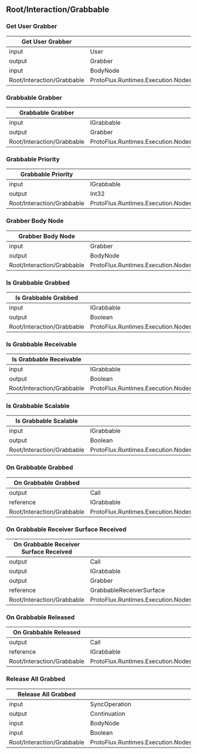 <!-----------------------------------------------------------------------+
 ! This file has been generated using a script. Do not edit it manually. !
 ! Edit the individual node pages instead.                               !
 +----------------------------------------------------------------------->

## Root/Interaction/Grabbable

### Get User Grabber

<!-- embed:start:ProtoFlux.Runtimes.Execution.Nodes.FrooxEngine.Interaction.GetUserGrabber -->
<!-- ProtofluxNode:start -->
| Get User Grabber | Type | Label |
| --- | ---- | ----- |
| input | User | User |
| output | Grabber | * |
| input | BodyNode | Node |
| Root/Interaction/Grabbable | ProtoFlux.Runtimes.Execution.Nodes.FrooxEngine.Interaction.GetUserGrabber |  |
<!-- ProtofluxNode:end -->
<!-- embed:end:ProtoFlux.Runtimes.Execution.Nodes.FrooxEngine.Interaction.GetUserGrabber -->


### Grabbable Grabber

<!-- embed:start:ProtoFlux.Runtimes.Execution.Nodes.FrooxEngine.Interaction.GrabbableGrabber -->
<!-- ProtofluxNode:start -->
| Grabbable Grabber | Type | Label |
| --- | ---- | ----- |
| input | IGrabbable | Grabbable |
| output | Grabber | * |
| Root/Interaction/Grabbable | ProtoFlux.Runtimes.Execution.Nodes.FrooxEngine.Interaction.GrabbableGrabber |  |
<!-- ProtofluxNode:end -->
<!-- embed:end:ProtoFlux.Runtimes.Execution.Nodes.FrooxEngine.Interaction.GrabbableGrabber -->


### Grabbable Priority

<!-- embed:start:ProtoFlux.Runtimes.Execution.Nodes.FrooxEngine.Interaction.GrabbablePriority -->
<!-- ProtofluxNode:start -->
| Grabbable Priority | Type | Label |
| --- | ---- | ----- |
| input | IGrabbable | Grabbable |
| output | Int32 | * |
| Root/Interaction/Grabbable | ProtoFlux.Runtimes.Execution.Nodes.FrooxEngine.Interaction.GrabbablePriority |  |
<!-- ProtofluxNode:end -->
<!-- embed:end:ProtoFlux.Runtimes.Execution.Nodes.FrooxEngine.Interaction.GrabbablePriority -->


### Grabber Body Node

<!-- embed:start:ProtoFlux.Runtimes.Execution.Nodes.FrooxEngine.Interaction.GrabberBodyNode -->
<!-- ProtofluxNode:start -->
| Grabber Body Node | Type | Label |
| --- | ---- | ----- |
| input | Grabber | Grabber |
| output | BodyNode | * |
| Root/Interaction/Grabbable | ProtoFlux.Runtimes.Execution.Nodes.FrooxEngine.Interaction.GrabberBodyNode |  |
<!-- ProtofluxNode:end -->
<!-- embed:end:ProtoFlux.Runtimes.Execution.Nodes.FrooxEngine.Interaction.GrabberBodyNode -->


### Is Grabbable Grabbed

<!-- embed:start:ProtoFlux.Runtimes.Execution.Nodes.FrooxEngine.Interaction.IsGrabbableGrabbed -->
<!-- ProtofluxNode:start -->
| Is Grabbable Grabbed | Type | Label |
| --- | ---- | ----- |
| input | IGrabbable | Grabbable |
| output | Boolean | * |
| Root/Interaction/Grabbable | ProtoFlux.Runtimes.Execution.Nodes.FrooxEngine.Interaction.IsGrabbableGrabbed |  |
<!-- ProtofluxNode:end -->
<!-- embed:end:ProtoFlux.Runtimes.Execution.Nodes.FrooxEngine.Interaction.IsGrabbableGrabbed -->


### Is Grabbable Receivable

<!-- embed:start:ProtoFlux.Runtimes.Execution.Nodes.FrooxEngine.Interaction.IsGrabbableReceivable -->
<!-- ProtofluxNode:start -->
| Is Grabbable Receivable | Type | Label |
| --- | ---- | ----- |
| input | IGrabbable | Grabbable |
| output | Boolean | * |
| Root/Interaction/Grabbable | ProtoFlux.Runtimes.Execution.Nodes.FrooxEngine.Interaction.IsGrabbableReceivable |  |
<!-- ProtofluxNode:end -->
<!-- embed:end:ProtoFlux.Runtimes.Execution.Nodes.FrooxEngine.Interaction.IsGrabbableReceivable -->


### Is Grabbable Scalable

<!-- embed:start:ProtoFlux.Runtimes.Execution.Nodes.FrooxEngine.Interaction.IsGrabbableScalable -->
<!-- ProtofluxNode:start -->
| Is Grabbable Scalable | Type | Label |
| --- | ---- | ----- |
| input | IGrabbable | Grabbable |
| output | Boolean | * |
| Root/Interaction/Grabbable | ProtoFlux.Runtimes.Execution.Nodes.FrooxEngine.Interaction.IsGrabbableScalable |  |
<!-- ProtofluxNode:end -->
<!-- embed:end:ProtoFlux.Runtimes.Execution.Nodes.FrooxEngine.Interaction.IsGrabbableScalable -->


### On Grabbable Grabbed

<!-- embed:start:ProtoFlux.Runtimes.Execution.Nodes.FrooxEngine.Interaction.OnGrabbableGrabbed -->
<!-- ProtofluxNode:start -->
| On Grabbable Grabbed | Type | Label |
| --- | ---- | ----- |
| output | Call | OnGrabbed |
| reference | IGrabbable | Grabbable |
| Root/Interaction/Grabbable | ProtoFlux.Runtimes.Execution.Nodes.FrooxEngine.Interaction.OnGrabbableGrabbed |  |
<!-- ProtofluxNode:end -->
<!-- embed:end:ProtoFlux.Runtimes.Execution.Nodes.FrooxEngine.Interaction.OnGrabbableGrabbed -->


### On Grabbable Receiver Surface Received

<!-- embed:start:ProtoFlux.Runtimes.Execution.Nodes.FrooxEngine.Interaction.OnGrabbableReceiverSurfaceReceived -->
<!-- ProtofluxNode:start -->
| On Grabbable Receiver Surface Received | Type | Label |
| --- | ---- | ----- |
| output | Call | OnReceived |
| output | IGrabbable | ReceivedGrabbable |
| output | Grabber | FromGrabber |
| reference | GrabbableReceiverSurface | Source |
| Root/Interaction/Grabbable | ProtoFlux.Runtimes.Execution.Nodes.FrooxEngine.Interaction.OnGrabbableReceiverSurfaceReceived |  |
<!-- ProtofluxNode:end -->
<!-- embed:end:ProtoFlux.Runtimes.Execution.Nodes.FrooxEngine.Interaction.OnGrabbableReceiverSurfaceReceived -->


### On Grabbable Released

<!-- embed:start:ProtoFlux.Runtimes.Execution.Nodes.FrooxEngine.Interaction.OnGrabbableReleased -->
<!-- ProtofluxNode:start -->
| On Grabbable Released | Type | Label |
| --- | ---- | ----- |
| output | Call | OnReleased |
| reference | IGrabbable | Grabbable |
| Root/Interaction/Grabbable | ProtoFlux.Runtimes.Execution.Nodes.FrooxEngine.Interaction.OnGrabbableReleased |  |
<!-- ProtofluxNode:end -->
<!-- embed:end:ProtoFlux.Runtimes.Execution.Nodes.FrooxEngine.Interaction.OnGrabbableReleased -->


### Release All Grabbed

<!-- embed:start:ProtoFlux.Runtimes.Execution.Nodes.FrooxEngine.Interaction.ReleaseAllGrabbed -->
<!-- ProtofluxNode:start -->
| Release All Grabbed | Type | Label |
| --- | ---- | ----- |
| input | SyncOperation | * |
| output | Continuation | Next |
| input | BodyNode | Node |
| input | Boolean | SupressEvents |
| Root/Interaction/Grabbable | ProtoFlux.Runtimes.Execution.Nodes.FrooxEngine.Interaction.ReleaseAllGrabbed |  |
<!-- ProtofluxNode:end -->
<!-- embed:end:ProtoFlux.Runtimes.Execution.Nodes.FrooxEngine.Interaction.ReleaseAllGrabbed -->


